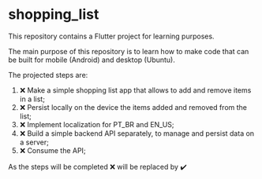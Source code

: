 # shopping_list
This repository contains a Flutter project for learning purposes.

The main purpose of this repository is to learn how to make code that can be built for mobile (Android) and desktop (Ubuntu).

The projected steps are:
  1. :x: Make a simple shopping list app that allows to add and remove items in a list;
  2. :x: Persist locally on the device the items added and removed from the list;
  3. :x: Implement localization for PT_BR and EN_US;
  4. :x: Build a simple backend API separately, to manage and persist data on a server;
  5. :x: Consume the API;

As the steps will be completed :x: will be replaced by :heavy_check_mark:
